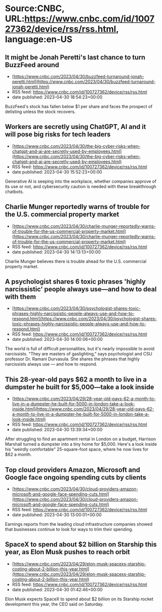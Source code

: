 # Source:CNBC, URL:https://www.cnbc.com/id/100727362/device/rss/rss.html, language:en-US

## It might be Jonah Peretti's last chance to turn BuzzFeed around
 - [https://www.cnbc.com/2023/04/30/buzzfeed-turnaround-jonah-peretti.html](https://www.cnbc.com/2023/04/30/buzzfeed-turnaround-jonah-peretti.html)
 - RSS feed: https://www.cnbc.com/id/100727362/device/rss/rss.html
 - date published: 2023-04-30 18:54:23+00:00

BuzzFeed's stock has fallen below $1 per share and faces the prospect of delisting unless the stock recovers.

## Workers are secretly using ChatGPT, AI and it will pose big risks for tech leaders
 - [https://www.cnbc.com/2023/04/30/the-big-cyber-risks-when-chatgpt-and-ai-are-secretly-used-by-employees.html](https://www.cnbc.com/2023/04/30/the-big-cyber-risks-when-chatgpt-and-ai-are-secretly-used-by-employees.html)
 - RSS feed: https://www.cnbc.com/id/100727362/device/rss/rss.html
 - date published: 2023-04-30 15:52:23+00:00

Generative AI is seeping into the workplace, whether companies approve of its use or not, and cybersecurity caution is needed with these breakthrough chatbots.

## Charlie Munger reportedly warns of trouble for the U.S. commercial property market
 - [https://www.cnbc.com/2023/04/30/charlie-munger-reportedly-warns-of-trouble-for-the-us-commercial-property-market.html](https://www.cnbc.com/2023/04/30/charlie-munger-reportedly-warns-of-trouble-for-the-us-commercial-property-market.html)
 - RSS feed: https://www.cnbc.com/id/100727362/device/rss/rss.html
 - date published: 2023-04-30 14:13:13+00:00

Charlie Munger believes there is trouble ahead for the U.S. commercial property market.

## A psychologist shares 6 toxic phrases 'highly narcissistic' people always use—and how to deal with them
 - [https://www.cnbc.com/2023/04/30/psychologist-shares-toxic-phrases-highly-narcissistic-people-always-use-and-how-to-respond.html](https://www.cnbc.com/2023/04/30/psychologist-shares-toxic-phrases-highly-narcissistic-people-always-use-and-how-to-respond.html)
 - RSS feed: https://www.cnbc.com/id/100727362/device/rss/rss.html
 - date published: 2023-04-30 14:00:06+00:00

The world is full of difficult personalities, but it's nearly impossible to avoid narcissists. "They are masters of gaslighting," says psychologist and CSU professor Dr. Ramani Durvasula. She shares the phrases that highly narcissists always use — and how to respond.

## This 28-year-old pays $62 a month to live in a dumpster he built for $5,000—take a look inside
 - [https://www.cnbc.com/2023/04/29/28-year-old-pays-62-a-month-to-live-in-a-dumpster-he-built-for-5000-in-london-take-a-look-inside.html](https://www.cnbc.com/2023/04/29/28-year-old-pays-62-a-month-to-live-in-a-dumpster-he-built-for-5000-in-london-take-a-look-inside.html)
 - RSS feed: https://www.cnbc.com/id/100727362/device/rss/rss.html
 - date published: 2023-04-30 13:39:34+00:00

After struggling to find an apartment rental in London on a budget, Harrison Marshall turned a dumpster into a tiny home for $5,000. Here's a look inside his "weirdly comfortable" 25-square-foot space, where he now lives for $62 a month.

## Top cloud providers Amazon, Microsoft and Google face ongoing spending cuts by clients
 - [https://www.cnbc.com/2023/04/30/cloud-providers-amazon-microsoft-and-google-face-spending-cuts.html](https://www.cnbc.com/2023/04/30/cloud-providers-amazon-microsoft-and-google-face-spending-cuts.html)
 - RSS feed: https://www.cnbc.com/id/100727362/device/rss/rss.html
 - date published: 2023-04-30 13:00:01+00:00

Earnings reports from the leading cloud infrastructure companies showed that businesses continue to look for ways to trim their spending.

## SpaceX to spend about $2 billion on Starship this year, as Elon Musk pushes to reach orbit
 - [https://www.cnbc.com/2023/04/29/elon-musk-spacexs-starship-costing-about-2-billion-this-year.html](https://www.cnbc.com/2023/04/29/elon-musk-spacexs-starship-costing-about-2-billion-this-year.html)
 - RSS feed: https://www.cnbc.com/id/100727362/device/rss/rss.html
 - date published: 2023-04-30 01:42:46+00:00

Elon Musk expects SpaceX to spend about $2 billion on its Starship rocket development this year, the CEO said on Saturday.

